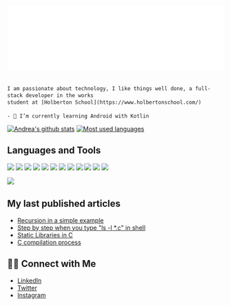 <img src="https://github.com/Andrecast/Andrecast/blob/main/header.svg"/>

```

I am passionate about technology, I like things well done, a full-stack developer in the works
student at [Holberton School](https://www.holbertonschool.com/)

- 🌱 I’m currently learning Android with Kotlin
```

[![Andrea's github stats](https://github-readme-stats.vercel.app/api?username=Andrecast&show_icons=true&theme=merko&hide=["contribs","issues"])](https://github.com/Andrecast)  [![Most used languages](https://github-readme-stats.vercel.app/api/top-langs/?username=Andrecast&layout=compact&theme=merko&hide=["contribs","issues"])](https://github.com/Andrecast)



## Languages and Tools

<img src="http://img.shields.io/badge/-Git-F1502F?style=flat&logo=git&logoColor=FFFFFF"> <img src="http://img.shields.io/badge/-Github-000000?style=flat&logo=github&logoColor=FFFFFF"> <img src="http://img.shields.io/badge/-VS%20Code-007ACC?style=flat&logo=visual%20studio%20code&logoColor=white"> <img src="https://img.shields.io/badge/-C%20-659ad2?style=flat&logo=c%2B%2B&logoColor=ffffff"> <img src="https://img.shields.io/badge/-Python-black?style=flat&logo=python&logoColor=white"> <img src="https://img.shields.io/badge/HTML-239120?style=for-the-badge&logo=html5&logoColor=white"> <img src="https://img.shields.io/badge/CSS-239120?&style=for-the-badge&logo=css3&logoColor=white"> <img src="https://img.shields.io/badge/-JavaScript-eed718?style=flat&logo=javascript&logoColor=ffffff"> <img src="https://img.shields.io/badge/-MySQL-F29111?style=flat&logo=mysql&logoColor=FFFFFF"> <img src="https://img.shields.io/badge/-Docker-black?style=flat&logo=docker&link=https://github.com/BRdhanani"> <img src="https://img.shields.io/badge/Jenkins-gray?style=flat&logo=jenkins&link=hhttps://github.com/Quananhle/Java-Web-Developer"> <img src="https://img.shields.io/badge/-WebLogic-yellow"> 


<img src="https://media.giphy.com/media/L1R1tvI9svkIWwpVYr/giphy.gif" width="400" class="center">

## My last published articles

- [Recursion in a simple example](https://www.linkedin.com/pulse/recursion-simple-example-andrea-castrill%C3%B3n-puerta/)
- [Step by step when you type "ls -l *.c"​ in shell](https://www.linkedin.com/pulse/step-when-you-type-ls-l-c-shell-andrea-castrill%C3%B3n-puerta/)
- [Static Libraries in C](https://www.linkedin.com/pulse/static-libraries-c-andrea-castrill%C3%B3n-puerta/)
- [C compilation process](https://www.linkedin.com/pulse/c-compilation-process-andrea-castrill%C3%B3n-puerta/)

## 🤝🏻 Connect with Me

- [LinkedIn](https://www.linkedin.com/in/andrea-castrill%C3%B3n-puerta/)
- [Twitter](https://twitter.com/la_tata93)
- [Instagram](https://www.instagram.com/castrillonandre/)
